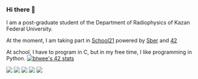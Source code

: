 ### Hi there 👋
I am a post-graduate student of the Department of Radiophysics of Kazan Federal University.

At the moment, I am taking part in [School21](https://21-school.ru/) powered by [Sber](https://www.sberbank.ru/ru/person) and [42](https://www.42.fr/ledito/)

At school, I have to program in C, but in my free time, I like programming in Python.
[![btwee's 42 stats](https://badge42.herokuapp.com/api/stats/btwee?privacyEmail=true)](https://github.com/alfir-v10)

![](https://github-profile-summary-cards.vercel.app/api/cards/profile-details?username=alfir-v10&theme=github)
![](https://github-profile-summary-cards.vercel.app/api/cards/repos-per-language?username=alfir-v10&theme=github)
![](https://github-profile-summary-cards.vercel.app/api/cards/most-commit-language?username=alfir-v10&theme=github)
![](https://github-profile-summary-cards.vercel.app/api/cards/stats?username=alfir-v10&theme=github)
![](https://github-profile-summary-cards.vercel.app/api/cards/productive-time?username=alfir-v10&theme=github)
<!--
**alfir-v10/alfir-v10** is a ✨ _special_ ✨ repository because its `README.md` (this file) appears on your GitHub profile.

Here are some ideas to get you started:

- 🔭 I’m currently working on ...
- 🌱 I’m currently learning ...
- 👯 I’m looking to collaborate on ...
- 🤔 I’m looking for help with ...
- 💬 Ask me about ...
- 📫 How to reach me: ...
- 😄 Pronouns: ...
- ⚡ Fun fact: ...
-->
